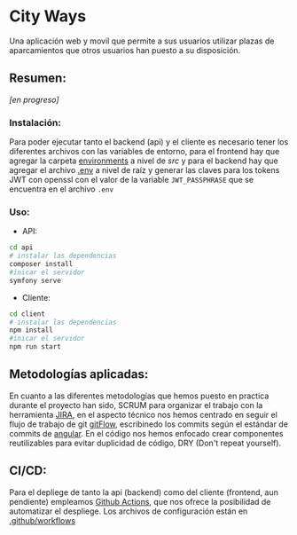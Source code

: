 # City Ways

Una aplicación web y movil que permite a sus usuarios utilizar plazas de aparcamientos que otros usuarios han puesto a su disposición.

## Resumen:

_[en progreso]_

### Instalación:

Para poder ejecutar tanto el backend (api) y el cliente es necesario tener los diferentes archivos con las variables de entorno, para el frontend hay que agregar la carpeta [environments](https://drive.google.com/file/d/1Vgpoy70Hnyoe3s10T3cHXRiDrcAP_FoK/view?usp=sharing) a nivel de _src_ y para el backend hay que agregar el archivo [.env](https://drive.google.com/file/d/1rDUuG9SYZvLNTLFaPgB6UJThMplEDRHG/view?usp=sharing) a nivel de raíz y generar las claves para los tokens JWT con openssl con el valor de la variable `JWT_PASSPHRASE` que se encuentra en el archivo `.env`

### Uso:

- API:

```bash
cd api
# instalar las dependencias
composer install
#inicar el servidor
symfony serve
```

- Cliente:

```bash
cd client
# instalar las dependencias
npm install
#inicar el servidor
npm run start
```

## Metodologías aplicadas:

En cuanto a las diferentes metodologías que hemos puesto en practica durante el proyecto han sido, SCRUM para organizar el trabajo con la herramienta [JIRA](https://iker322.atlassian.net/jira/software/projects/CW/boards/4), en el aspecto técnico nos hemos centrado en seguir el flujo de trabajo de git [gitFlow](https://www.atlassian.com/git/tutorials/comparing-workflows/gitflow-workflow), escribinedo los commits según el estándar de commits de [angular](https://github.com/angular/angular/blob/master/CONTRIBUTING.md#-commit-message-format). En el código nos hemos enfocado crear componentes reutilizables para evitar duplicidad de código, DRY (Don't repeat yourself).

## CI/CD:

Para el depliege de tanto la api (backend) como del cliente (frontend, aun pendiente) empleamos [Github Actions](https://github.com/features/actions), que nos ofrece la posibilidad de automatizar el despliege. Los archivos de configuración están en [.github/workflows](./.github/workflows/)
